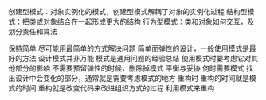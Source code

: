 创建型模式：对象实例化的模式，创建型模式解耦了对象的实例化过程
结构型模式：把类或对象结合在一起形成更大的结构
行为型模式：类和对象如何交互，及划分责任和算法

保持简单
    尽可能用最简单的方式解决问题
    简单而弹性的设计，一般使用模式是最好的方法
设计模式并非万能
    模式是通用问题的经验总结
    使用模式时要考虑它对其他部分的影响
    不需要预留弹性的时候，删除掉模式
    平衡与妥协
何时需要模式
    找出设计中会变化的部分，通常就是需要考虑模式的地方
    重构时
重构的时间就是模式的时间
    重构就是改变代码来改进组织方式的过程
    利用模式来重构